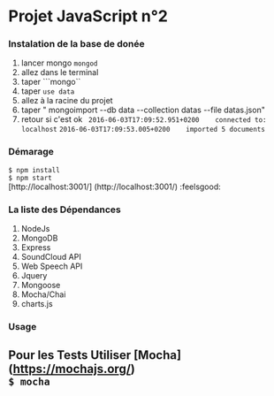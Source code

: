 # Projet JavaScript n°2
### Instalation de la base de donée
 1. lancer mongo ```mongod```
 2. allez dans le terminal
 3. taper ```mongo``
 4. taper ```use data```
 5. allez  à la racine du  projet 
 6. taper " mongoimport --db data --collection datas --file datas.json"
 7. retour si c'est ok
  `
  2016-06-03T17:09:52.951+0200    connected to: localhost`
   `2016-06-03T17:09:53.005+0200    imported 5 documents
 `
 
### Démarage
```$ npm install```  
```$ npm start```  
[http://localhost:3001/] (http://localhost:3001/) :feelsgood:  

### La liste des Dépendances

1. NodeJs
2. MongoDB
3. Express 
4. SoundCloud API
5. Web Speech API
6. Jquery
7. Mongoose
8. Mocha/Chai
9. charts.js

### Usage

Pour les Tests Utiliser [Mocha] (https://mochajs.org/)  
``$ mocha``
------------------------------------------------------------------------